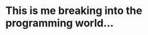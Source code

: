 <h1>This is me breaking into the programming world...</h1>
 
<script>class User {
	name = "Cyril";
	currentWork = "Writing code";
	hobbies = [
		"Sport",
		"Running",
	];
	getLocation() {
		return "Rennes, France";
	}

	getAmbitions() {
		return Promise.all([
			travel(),
			learnNewLanguage()
		]);
	}
} </script>
